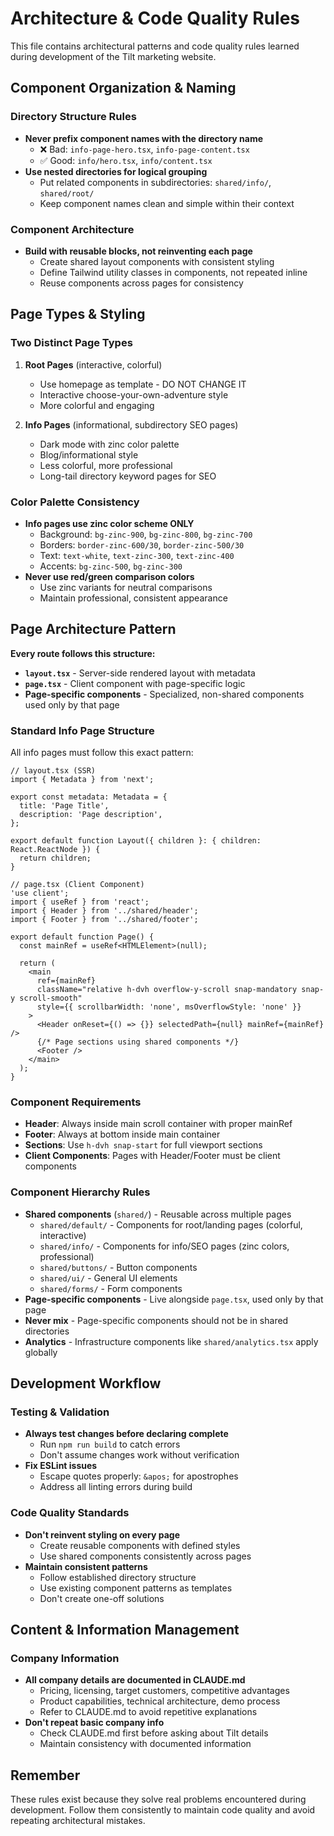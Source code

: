 # Architecture & Code Quality Rules

This file contains architectural patterns and code quality rules learned during development of the Tilt marketing website.

## Component Organization & Naming

### Directory Structure Rules
- **Never prefix component names with the directory name**
  - ❌ Bad: `info-page-hero.tsx`, `info-page-content.tsx`
  - ✅ Good: `info/hero.tsx`, `info/content.tsx`
- **Use nested directories for logical grouping**
  - Put related components in subdirectories: `shared/info/`, `shared/root/`
  - Keep component names clean and simple within their context

### Component Architecture
- **Build with reusable blocks, not reinventing each page**
  - Create shared layout components with consistent styling
  - Define Tailwind utility classes in components, not repeated inline
  - Reuse components across pages for consistency

## Page Types & Styling

### Two Distinct Page Types
1. **Root Pages** (interactive, colorful)
   - Use homepage as template - DO NOT CHANGE IT
   - Interactive choose-your-own-adventure style
   - More colorful and engaging

2. **Info Pages** (informational, subdirectory SEO pages)
   - Dark mode with zinc color palette
   - Blog/informational style
   - Less colorful, more professional
   - Long-tail directory keyword pages for SEO

### Color Palette Consistency
- **Info pages use zinc color scheme ONLY**
  - Background: `bg-zinc-900`, `bg-zinc-800`, `bg-zinc-700`
  - Borders: `border-zinc-600/30`, `border-zinc-500/30`
  - Text: `text-white`, `text-zinc-300`, `text-zinc-400`
  - Accents: `bg-zinc-500`, `bg-zinc-300`
- **Never use red/green comparison colors**
  - Use zinc variants for neutral comparisons
  - Maintain professional, consistent appearance

## Page Architecture Pattern

**Every route follows this structure:**
- **`layout.tsx`** - Server-side rendered layout with metadata
- **`page.tsx`** - Client component with page-specific logic
- **Page-specific components** - Specialized, non-shared components used only by that page

### Standard Info Page Structure
All info pages must follow this exact pattern:

```tsx
// layout.tsx (SSR)
import { Metadata } from 'next';

export const metadata: Metadata = {
  title: 'Page Title',
  description: 'Page description',
};

export default function Layout({ children }: { children: React.ReactNode }) {
  return children;
}

// page.tsx (Client Component)
'use client';
import { useRef } from 'react';
import { Header } from '../shared/header';
import { Footer } from '../shared/footer';

export default function Page() {
  const mainRef = useRef<HTMLElement>(null);
  
  return (
    <main 
      ref={mainRef}
      className="relative h-dvh overflow-y-scroll snap-mandatory snap-y scroll-smooth"
      style={{ scrollbarWidth: 'none', msOverflowStyle: 'none' }}
    >
      <Header onReset={() => {}} selectedPath={null} mainRef={mainRef} />
      {/* Page sections using shared components */}
      <Footer />
    </main>
  );
}
```

### Component Requirements
- **Header**: Always inside main scroll container with proper mainRef
- **Footer**: Always at bottom inside main container
- **Sections**: Use `h-dvh snap-start` for full viewport sections
- **Client Components**: Pages with Header/Footer must be client components

### Component Hierarchy Rules
- **Shared components** (`shared/`) - Reusable across multiple pages
  - `shared/default/` - Components for root/landing pages (colorful, interactive)
  - `shared/info/` - Components for info/SEO pages (zinc colors, professional)
  - `shared/buttons/` - Button components
  - `shared/ui/` - General UI elements
  - `shared/forms/` - Form components
- **Page-specific components** - Live alongside `page.tsx`, used only by that page
- **Never mix** - Page-specific components should not be in shared directories
- **Analytics** - Infrastructure components like `shared/analytics.tsx` apply globally

## Development Workflow

### Testing & Validation
- **Always test changes before declaring complete**
  - Run `npm run build` to catch errors
  - Don't assume changes work without verification
- **Fix ESLint issues**
  - Escape quotes properly: `&apos;` for apostrophes
  - Address all linting errors during build

### Code Quality Standards
- **Don't reinvent styling on every page**
  - Create reusable components with defined styles
  - Use shared components consistently across pages
- **Maintain consistent patterns**
  - Follow established directory structure
  - Use existing component patterns as templates
  - Don't create one-off solutions

## Content & Information Management

### Company Information
- **All company details are documented in CLAUDE.md**
  - Pricing, licensing, target customers, competitive advantages
  - Product capabilities, technical architecture, demo process
  - Refer to CLAUDE.md to avoid repetitive explanations
- **Don't repeat basic company info**
  - Check CLAUDE.md first before asking about Tilt details
  - Maintain consistency with documented information

## Remember
These rules exist because they solve real problems encountered during development. Follow them consistently to maintain code quality and avoid repeating architectural mistakes.